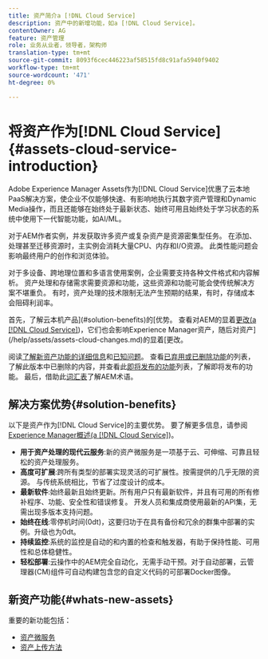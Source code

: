 ```yaml
---
title: 资产简介a [!DNL Cloud Service]
description: 资产中的新增功能，如a [!DNL Cloud Service]。
contentOwner: AG
feature: 资产管理
role: 业务从业者，领导者，架构师
translation-type: tm+mt
source-git-commit: 8093f6cec446223af58515fd8c91afa5940f9402
workflow-type: tm+mt
source-wordcount: '471'
ht-degree: 0%

---
```



# 将资产作为[!DNL Cloud Service] {#assets-cloud-service-introduction}

<!-- Need review information from gklebus -->

Adobe Experience Manager Assets作为[!DNL Cloud Service]优惠了云本地PaaS解决方案，使企业不仅能够快速、有影响地执行其数字资产管理和Dynamic Media操作，而且还能够在始终处于最新状态、始终可用且始终处于学习状态的系统中使用下一代智能功能，如AI/ML。

对于AEM作者实例，并发获取许多资产或复杂资产是资源密集型任务。 在添加、处理甚至迁移资源时，主实例会消耗大量CPU、内存和I/O资源。 此类性能问题会影响最终用户的创作和浏览体验。

对于多设备、跨地理位置和多语言使用案例，企业需要支持各种文件格式和内容解析。 资产处理和存储需求需要资源和功能，这些资源和功能可能会使传统解决方案不堪重负。 有时，资产处理的技术限制无法产生预期的结果，有时，存储成本会阻碍利润率。

首先，了解云本机产品](#solution-benefits)的[优势。 查看对AEM的显着[更改(a [!DNL Cloud Service]](/help/release-notes/aem-cloud-changes.md))，它们也会影响Experience Manager资产，随后对资产](/help/assets/assets-cloud-changes.md)的显着[更改。

阅读[了解新资产功能的详细信息](#whats-new-assets)和[已知问题](/help/release-notes/known-issues.md)。 查看[已弃用或已删除功能](/help/release-notes/deprecated-removed-features.md)的列表，了解此版本中已删除的内容，并查看此[即将发布的功能](/help/release-notes/known-issues.md#upcoming-assets-capabilities)列表，了解即将发布的功能。 最后，借助此[词汇表](/help/overview/terminology.md)了解AEM术语。

## 解决方案优势{#solution-benefits}

以下是资产作为[!DNL Cloud Service]的主要优势。 要了解更多信息，请参阅[Experience Manager概述(a [!DNL Cloud Service]](/help/overview/introduction.md))。

* **用于资产处理的现代云服务**:新的资产微服务是一项基于云、可伸缩、可靠且轻松的资产处理服务。
* **高度可扩展**:跨所有类型的部署实现灵活的可扩展性。按需提供的几乎无限的资源。 与传统系统相比，节省了过度设计的成本。
* **最新软件**:始终最新且始终更新。所有用户只有最新软件，并且有可用的所有修补程序、功能、安全性和错误修复。 开发人员和集成商使用最新的API集，无需出现多版本支持问题。
* **始终在线**:零停机时间(0dt)，这要归功于在具有备份和冗余的群集中部署的实例。升级也为0dt。
* **持续监控**:系统的监控是自动的和内置的检查和触发器，有助于保持性能、可用性和总体稳健性。
* **轻松部署**:云操作中的AEM完全自动化，无需手动干预。对于自动部署，云管理器(CM)组件可自动构建包含您的自定义代码的可部署Docker图像。

## 新资产功能{#whats-new-assets}

重要的新功能包括：

* [资产微服务](/help/assets/asset-microservices-overview.md)
* [资产上传方法](/help/assets/add-assets.md)

